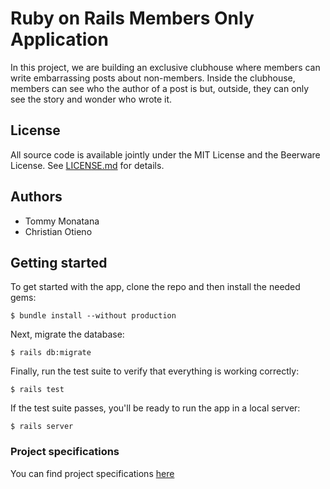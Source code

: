 # Ruby on Rails Members Only Application

In this project, we are building an exclusive clubhouse where members can write embarrassing posts about non-members. Inside the clubhouse, members can see who the author of a post is but, outside, they can only see the story and wonder who wrote it.

## License

All source code is available jointly under the MIT License and the Beerware License. See
[LICENSE.md](LICENSE.md) for details.

## Authors

- Tommy Monatana
- Christian Otieno

## Getting started

To get started with the app, clone the repo and then install the needed gems:

```$ bundle install --without production```

Next, migrate the database:

```$ rails db:migrate```

Finally, run the test suite to verify that everything is working correctly:

```$ rails test```

If the test suite passes, you'll be ready to run the app in a local server:

```$ rails server```

### Project specifications

You can find project specifications [here](https://www.theodinproject.com/courses/ruby-on-rails/lessons/authentication)
